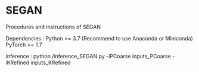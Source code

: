 # SEGAN
Procedures and instructions of SEGAN


Dependencies :
Python >= 3.7 (Recommend to use Anaconda or Miniconda)
PyTorch >= 1.7


Inference :
python /inference_SEGAN.py -iPCoarse inputs_PCoarse -iKRefined inputs_KRefined 
